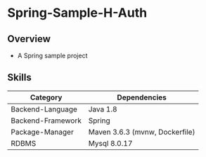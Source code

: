 # Spring-Sample-H-Auth
## Overview
* A Spring sample project

## Skills

| Category          | Dependencies                        |
|-------------------|-------------------------------------|
| Backend-Language  | Java 1.8                            |
| Backend-Framework | Spring                              |
| Package-Manager   | Maven 3.6.3 (mvnw, Dockerfile)  |
| RDBMS             | Mysql 8.0.17                        |
